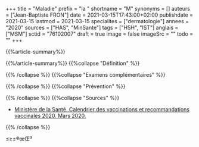 +++
title = "Maladie"
prefix = "la "
shortname = "M"
synonyms = []
auteurs = ["Jean-Baptiste FRON"]
date = 2021-03-15T17:43:00+02:00
publishdate = 2021-03-15
lastmod = 2021-03-15
specialites = ["dermatologie"]
annees = "2020"
sources = ["HAS", "MinSante"]
tags = ["HSH", "IST"]
anglais = ["MSM"]
sctid = "76102007"
draft = true
image = false
imageSrc = ""
todo = ""
+++

{{%article-summary%}}



{{%/article-summary%}}
{{%collapse "Définition" %}}



{{% /collapse %}}
{{%collapse "Examens complémentaires" %}}


{{% /collapse %}}
{{%collapse "Prévention" %}}


{{% /collapse %}}
{{%collapse "Sources" %}}

- [Ministère de la Santé. Calendrier des vaccinations et recommandations vaccinales 2020. Mars 2020.](https://solidarites-sante.gouv.fr/IMG/pdf/calendrier_vaccinal_29juin20.pdf)

{{% /collapse %}}

≤≥±®œŒ³
